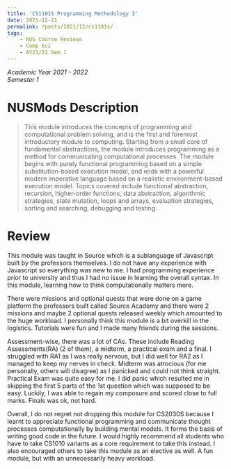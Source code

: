 ```yaml
---
title: 'CS1101S Programming Methodology I'
date: 2021-12-21
permalink: /posts/2021/12/cs1101s/
tags:
    - NUS Course Reviews
    - Comp Sci
    - AY21/22 Sem 1
---
```


*Academic Year 2021 - 2022*  
*Semester 1*

# NUSMods Description
> This module introduces the concepts of programming and computational problem solving, and is the first and foremost introductory module to computing. Starting from a small core of fundamental abstractions, the module introduces programming as a method for communicating computational processes. The module begins with purely functional programming based on a simple substitution-based execution model, and ends with a powerful modern imperative language based on a realistic environment-based execution model. Topics covered include functional abstraction, recursion, higher-order functions, data abstraction, algorithmic strategies, state mutation, loops and arrays, evaluation strategies, sorting and searching, debugging and testing.

# Review
This module was taught in Source which is a sublanguage of Javascript built by the professors themselves. I do not have any experience with Javascript so everything was new to me. I had programming experience prior to university and thus I had no issue in learning the overall syntax. In this module, learning how to think computationally matters more.

There were missions and optional quests that were done on a game platform the professors built called Source Academy and there were 2 missions and maybe 2 optional quests released weekly which amounted to the huge workload. I personally think this module is a bit overkill in the logistics. Tutorials were fun and I made many friends during the sessions.

Assessment-wise, there was a lot of CAs. These include Reading Assessments(RA) (2 of them), a midterm, a practical exam and a final. I struggled with RA1 as I was really nervous, but I did well for RA2 as I managed to keep my nerves in check. Midterm was atrocious (for me personally, others will disagree) as I panicked and could not think straight. Practical Exam was quite easy for me. I did panic which resulted me in skipping the first 5 parts of the 1st question which was supposed to be easy. Luckily, I was able to regain my composure and scored close to full marks. Finals was ok, not hard.

Overall, I do not regret not dropping this module for CS2030S because I learnt to appreciate functional programming and communicate thought processes computationally by building mental models. It forms the basis of writing good code in the future. I would highly recommend all students who have to take CS1010 variants as a core requirement to take this instead. I also encouraged others to take this module as an elective as well. A fun module, but with an unnecessarily heavy workload.


